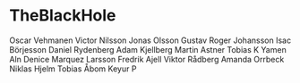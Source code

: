 # TheBlackHole

Oscar Vehmanen
Victor Nilsson
Jonas Olsson
Gustav
Roger Johansson
Isac Börjesson
Daniel Rydenberg
Adam Kjellberg
Martin Astner
Tobias K
Yamen Aln
Denice Marquez Larsson
Fredrik Ajell
Viktor Rådberg
Amanda Orrbeck
Niklas Hjelm
Tobias Åbom
Keyur P
